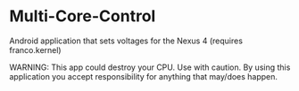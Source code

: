 Multi-Core-Control
==================

Android application that sets voltages for the Nexus 4 (requires franco.kernel)

WARNING: 
  This app could destroy your CPU. 
  Use with caution. 
  By using this application you accept responsibility for anything that may/does happen.
